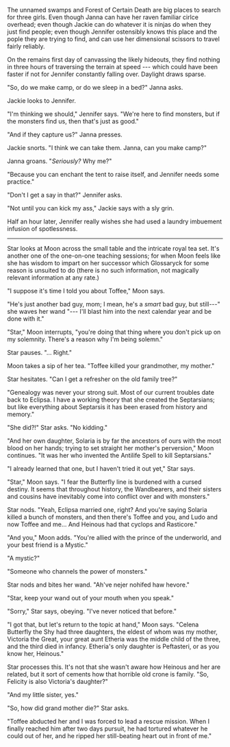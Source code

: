 The unnamed swamps and Forest of Certain Death are big places to search for three girls.
Even though Janna can have her raven familiar cirlce overhead; even though Jackie can do whatever
it is ninjas do when they just find people; even though Jennifer ostensibly knows this place and
the pople they are trying to find, and can use her dimensional scissors to travel fairly reliably.

On the remains first day of canvassing the likely hideouts, they find nothing in three hours
of traversing the terrain at speed --- which could have been faster if not for Jennifer constantly
falling over. Daylight draws sparse.

"So, do we make camp, or do we sleep in a bed?" Janna asks.

Jackie looks to Jennifer.

"I'm thinking we should," Jennifer says. "We're here to find monsters, but if the monsters
find us, then that's just as good."

"And if they capture us?" Janna presses.

Jackie snorts. "I think we can take them. Janna, can you make camp?"

Janna groans. "_Seriously?_ Why me?"

"Because you can enchant the tent to raise itself, and Jennifer needs some practice."

"Don't I get a say in that?" Jennifer asks.

"Not until you can kick my ass," Jackie says with a sly grin.

Half an hour later, Jennifer really wishes she had used a laundry imbuement
infusion of spotlessness.

----

Star looks at Moon across the small table and the intricate royal tea set. It's another one
of the one-on-one teaching sessions; for when Moon feels like she has wisdom to impart on her
successor which Glossaryck for some reason is unsuited to do (there is no such information,
not magically relevant information at any rate.)

"I suppose it's time I told you about Toffee," Moon says.

"He's just another bad guy, mom; I mean, he's a _smart_ bad guy, but still---" she waves
her wand "--- I'll blast him into the next calendar year and be done with it."

"Star," Moon interrupts, "you're doing that thing where you don't pick up
on my solemnity. There's a reason why I'm being solemn."

Star pauses. "... Right."

Moon takes a sip of her tea. "Toffee killed your grandmother, my mother."

Star hesitates. "Can I get a refresher on the old family tree?"

"Genealogy was never your strong suit. Most of our current troubles date back to
Eclipsa. I have a working theory that she created the Septarsians; but like everything
about Septarsis it has been erased from history and memory."

"She did?!" Star asks. "No kidding."

"And her own daughter, Solaria is by far the ancestors of ours with the most blood on
her hands; trying to set straight her mother's perversion," Moon continues. "It was her
who invented the Antilife Spell to kill Septarsians."

"I already learned that one, but I haven't tried it out yet," Star says.

"Star," Moon says. "I fear the Butterfly line is burdened with a cursed destiny. It seems
that throughout history, the Wandbearers, and their sisters and cousins have inevitably come
into conflict over and with monsters."

Star nods. "Yeah, Eclipsa married one, right? And you're saying Solaria killed a bunch of monsters,
and then there's Toffee and you, and Ludo and now Toffee and me... And Heinous had that cyclops and
Rasticore."

"And you," Moon adds. "You're allied with the prince of the underworld, and your best friend is
a Mystic."

"A mystic?"

"Someone who channels the power of monsters."

Star nods and bites her wand. "Ah've nejer nohifed haw hevore."

"Star, keep your wand out of your mouth when you speak."

"Sorry," Star says, obeying. "I've never noticed that before."

"I got that, but let's return to the topic at hand," Moon says. "Celena Butterfly the Shy
had three daughters, the eldest of whom was my mother, Victoria the Great,
your great aunt Etheria was the middle child of the three, and the third died in infancy.
Etheria's only daughter is Peftasteri, or as you know her, Heinous."

Star processes this. It's not that she wasn't aware how Heinous and her are related, but it
sort of cements how that horrible old crone is family. "So, Felicity is also Victoria's daughter?"

"And my little sister, yes."

"So, how did grand mother die?" Star asks.

"Toffee abducted her and I was forced to lead a rescue mission. When I finally reached
him after two days pursuit, he had tortured whatever he could out of her, and he ripped
her still-beating heart out in front of me."


